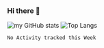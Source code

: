 ### Hi there 👋

![my GitHub stats](https://github-readme-stats.vercel.app/api?username=lujiaying&theme=default&show_icons=true&locale=en&count_private=true)
![Top Langs](https://github-readme-stats.vercel.app/api/top-langs/?username=lujiaying&layout=compact&hide=jupyter%20notebook)

<!--START_SECTION:waka-->
```text
No Activity tracked this Week
```
<!--END_SECTION:waka-->

<!--
**lujiaying/lujiaying** is a ✨ _special_ ✨ repository because its `README.md` (this file) appears on your GitHub profile.

Here are some ideas to get you started:

- 🔭 I’m currently working on ...
- 🌱 I’m currently learning ...
- 👯 I’m looking to collaborate on ...
- 🤔 I’m looking for help with ...
- 💬 Ask me about ...
- 📫 How to reach me: ...
- 😄 Pronouns: ...
- ⚡ Fun fact: ...
-->
